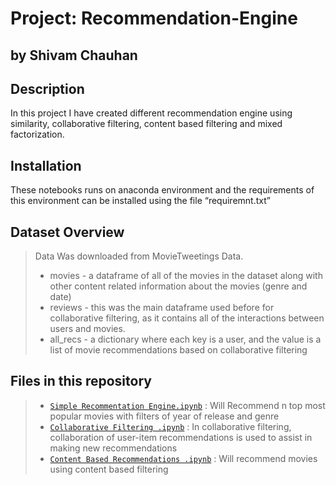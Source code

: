 # Project: Recommendation-Engine
## by Shivam Chauhan

## Description
In this project I have created different recommendation engine using similarity, collaborative filtering, content based filtering and mixed factorization. 

## Installation
These notebooks runs on anaconda environment and the requirements of this environment can be installed using the file “requiremnt.txt”

## Dataset Overview

> Data Was downloaded from MovieTweetings Data.
>- movies - a dataframe of all of the movies in the dataset along with other content related information about the movies (genre and date)
>- reviews - this was the main dataframe used before for collaborative filtering, as it contains all of the interactions between users and movies.
>- all_recs - a dictionary where each key is a user, and the value is a list of movie recommendations based on collaborative filtering


## Files in this repository
>- [`Simple Recommentation Engine.ipynb`](https://github.com/Chauhanshi/Recommendation-Engine/blob/main/Simple%20Recomemdation%20Engine/Simple%20Recommentation%20Engine.ipynb) : Will Recommend n top most popular movies with filters of year of release and genre
>- [`Collaborative Filtering .ipynb`](https://github.com/Chauhanshi/Recommendation-Engine/blob/main/collaborative%20filtering/Collaborative%20Filtering%20.ipynb) : In collaborative filtering, collaboration of user-item recommendations is used to assist in making new recommendations
>- [`Content Based Recommendations .ipynb`](https://github.com/Chauhanshi/Recommendation-Engine/blob/main/Content-based%20filtering/Content%20Based%20Recommendations%20.ipynb) : Will recommend movies using content based filtering
